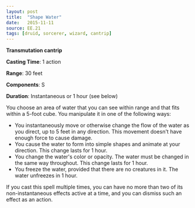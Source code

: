 ```yaml
---
layout: post
title:  "Shape Water"
date:   2015-11-11
source: EE.21
tags: [druid, sorcerer, wizard, cantrip]
---
```


**Transmutation cantrip**

**Casting Time**: 1 action

**Range**: 30 feet

**Components**: S

**Duration**: Instantaneous or 1 hour (see below)

You choose an area of water that you can see within range and that fits within a 5-foot cube. You manipulate it in one of the following ways:

* You instantaneously move or otherwise change the flow of the water as you direct, up to 5 feet in any direction. This movement doesn't have enough force to cause damage.
* You cause the water to form into simple shapes and animate at your direction. This change lasts for 1 hour.
* You change the water's color or opacity. The water must be changed in the same way throughout. This change lasts for 1 hour.
* You freeze the water, provided that there are no creatures in it. The water unfreezes in 1 hour.

If you cast this spell multiple times, you can have no more than two of its non-instantaneous effects active at a time, and you can dismiss such an effect as an action.

